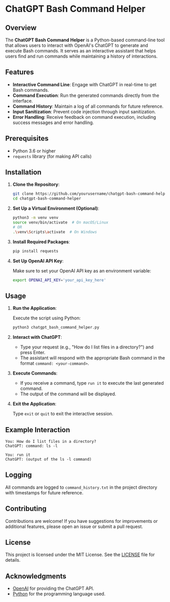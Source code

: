 # ChatGPT Bash Command Helper

## Overview

The **ChatGPT Bash Command Helper** is a Python-based command-line tool that allows users to interact with OpenAI's ChatGPT to generate and execute Bash commands. It serves as an interactive assistant that helps users find and run commands while maintaining a history of interactions.

## Features

- **Interactive Command Line**: Engage with ChatGPT in real-time to get Bash commands.
- **Command Execution**: Run the generated commands directly from the interface.
- **Command History**: Maintain a log of all commands for future reference.
- **Input Sanitization**: Prevent code injection through input sanitization.
- **Error Handling**: Receive feedback on command execution, including success messages and error handling.

## Prerequisites

- Python 3.6 or higher
- `requests` library (for making API calls)

## Installation

1. **Clone the Repository**:

   ```bash
   git clone https://github.com/yourusername/chatgpt-bash-command-helper.git
   cd chatgpt-bash-command-helper
   ```

2. **Set Up a Virtual Environment (Optional)**:

   ```bash
   python3 -m venv venv
   source venv/bin/activate  # On macOS/Linux
   # OR
   .\venv\Scripts\activate  # On Windows
   ```

3. **Install Required Packages**:

   ```bash
   pip install requests
   ```

4. **Set Up OpenAI API Key**:

   Make sure to set your OpenAI API key as an environment variable:

   ```bash
   export OPENAI_API_KEY='your_api_key_here'
   ```

## Usage

1. **Run the Application**:

   Execute the script using Python:

   ```bash
   python3 chatgpt_bash_command_helper.py
   ```

2. **Interact with ChatGPT**:

   - Type your request (e.g., "How do I list files in a directory?") and press Enter.
   - The assistant will respond with the appropriate Bash command in the format `command: <your-command>`.

3. **Execute Commands**:

   - If you receive a command, type `run it` to execute the last generated command.
   - The output of the command will be displayed.

4. **Exit the Application**:

   Type `exit` or `quit` to exit the interactive session.

## Example Interaction

```
You: How do I list files in a directory?
ChatGPT: command: ls -l

You: run it
ChatGPT: (output of the ls -l command)
```

## Logging

All commands are logged to `command_history.txt` in the project directory with timestamps for future reference.

## Contributing

Contributions are welcome! If you have suggestions for improvements or additional features, please open an issue or submit a pull request.

## License

This project is licensed under the MIT License. See the [LICENSE](LICENSE) file for details.

## Acknowledgments

- [OpenAI](https://openai.com/) for providing the ChatGPT API.
- [Python](https://www.python.org/) for the programming language used.
